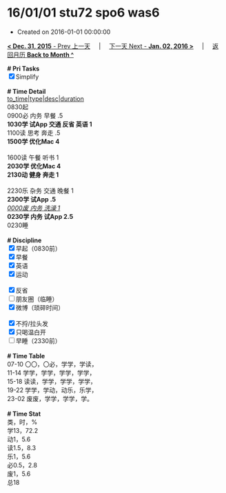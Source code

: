 # 16/01/01 stu72 spo6 was6

- Created on 2016-01-01 00:00:00

[**< Dec. 31, 2015** - Prev 上一天](_archived/lifelogs/2015/12/d31.md) &nbsp; &nbsp; | &nbsp; &nbsp; [下一天 Next - **Jan. 02, 2016 >**](_archived/lifelogs/2016/01/d02.md) &nbsp; &nbsp; |  &nbsp; &nbsp; [返回月历 **Back to Month ^**](_archived/lifelogs/2016/01/index.md)
<br/><div><b># Pri Tasks</b></div><div><input checked="true" type="checkbox"/>Simplify</div><div><br/></div><div><b># Time Detail</b></div><div><u>to_time|type|desc|duration</u></div><div>0830起</div><div>0900必 内务 早餐 .5</div><div><b>1030学 试App 交通 反省 英语 1</b></div><div>1100读 思考 奔走 .5</div><div><b>1500学 优化Mac 4</b></div><div><br/></div><div>1600读 午餐 听书 1</div><div><b>2030学 优化Mac 4</b></div><div><b>2130动 健身 奔走 1</b></div><div><br/></div><div>2230乐 杂务 交通 晚餐 1</div><div><b>2300学 试App .5</b></div><div><u><i>0000废 内务 洗澡 1</i></u></div><div><b>0230学 内务 试App 2.5</b></div><div>0230睡</div><div><br/></div><div><b># Discipline</b></div><div><input checked="true" type="checkbox"/>早起（0830前）</div><div><input checked="true" type="checkbox"/>早餐</div><div><input checked="true" type="checkbox"/>英语</div><div><input checked="true" type="checkbox"/>运动</div><div><br/></div><div><input checked="true" type="checkbox"/>反省</div><div><input type="checkbox"/>朋友圈（临睡）</div><div><input checked="true" type="checkbox"/>微博（琐碎时间）</div><div><br/></div><div><input checked="true" type="checkbox"/>不捋/拉头发</div><div><input checked="true" type="checkbox"/>只喝温白开</div><div><input type="checkbox"/>早睡（2330前）</div><div><br/></div><div><b># Time Table</b></div><div>07-10 〇〇，〇必，学学，学读，</div><div>11-14 学学，学学，学学，学学，</div><div>15-18 读读，学学，学学，学学，</div><div>19-22 学学，学动，动乐，乐学，</div><div>23-02 废废，学学，学学，学。</div><div><br/></div><div><b># Time Stat</b></div><div>类，时，%</div><div>学13，72.2</div><div>动1，5.6</div><div>读1.5，8.3</div><div>乐1，5.6</div><div>必0.5，2.8</div><div>废1，5.6</div><div>总18</div>
